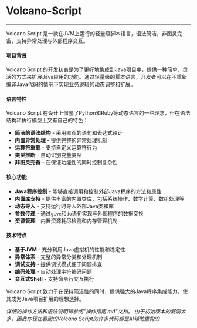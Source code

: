 # Volcano-Script

---

Volcano Script 是一款在JVM上运行的轻量级脚本语言，语法简洁，非图灵完备，支持异常处理与外部程序交互。

#### 项目背景

Volcano Script 的开发初衷是为了更好地集成到Java项目中，提供一种简单、灵活的方式来扩展Java应用的功能。通过轻量级的脚本语言，开发者可以在不重新编译Java代码的情况下实现业务逻辑的动态调整和扩展。

#### 语言特性

Volcano Script 在设计上借鉴了Python和Ruby等动态语言的一些理念，但在语法结构和执行模型上又有自己的特色：

- **简洁的语法结构** - 采用直观的语句和表达式设计
- **内置异常处理** - 提供完整的异常处理机制
- **运算符重载** - 支持自定义运算符行为
- **类型推断** - 自动识别变量类型
- **非图灵完备** - 在保证功能性的同时控制复杂性

#### 核心功能

- **Java程序控制** - 能够直接调用和控制外部Java程序的方法和属性
- **内置库支持** - 提供丰富的内置类库，包括系统操作、数学计算、数组处理等
- **动态导入** - 支持运行时导入外部Java类和库
- **参数传递** - 通过`give`和`do`语句实现与外部程序的数据交换
- **资源管理** - 内置资源耗尽检测和内存管理机制

#### 技术特点

- **基于JVM** - 充分利用Java虚拟机的性能和稳定性
- **异常体系** - 完整的异常分类和处理机制
- **调试支持** - 提供调试模式便于问题排查
- **编码处理** - 自动处理字符编码问题
- **交互式Shell** - 支持命令行交互执行

Volcano Script 致力于在保持简洁性的同时，提供强大的Java程序集成能力，使其成为Java项目扩展的理想选择。

*详细的操作方法和语法说明请参阅"操作指南.md"文档。*
_由于初始版本的漏洞太多，因此你现在看到的Volcano Script的许多代码都是AI辅助重构的_

